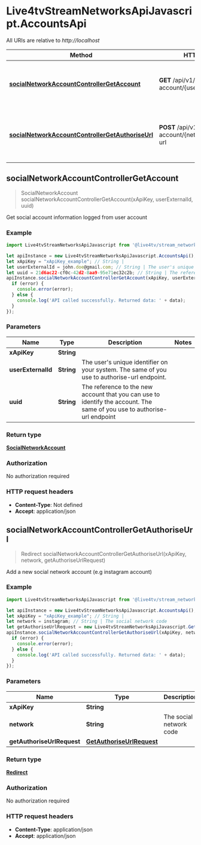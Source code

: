 # Live4tvStreamNetworksApiJavascript.AccountsApi

All URIs are relative to *http://localhost*

Method | HTTP request | Description
------------- | ------------- | -------------
[**socialNetworkAccountControllerGetAccount**](AccountsApi.md#socialNetworkAccountControllerGetAccount) | **GET** /api/v1/social-network-account/{userExternalId}/{uuid} | Get social account information logged from user account
[**socialNetworkAccountControllerGetAuthoriseUrl**](AccountsApi.md#socialNetworkAccountControllerGetAuthoriseUrl) | **POST** /api/v1/social-network-account/{network}/authorise-url | Add a new social network account (e.g instagram account)



## socialNetworkAccountControllerGetAccount

> SocialNetworkAccount socialNetworkAccountControllerGetAccount(xApiKey, userExternalId, uuid)

Get social account information logged from user account

### Example

```javascript
import Live4tvStreamNetworksApiJavascript from '@live4tv/stream_networks_api_javascript';

let apiInstance = new Live4tvStreamNetworksApiJavascript.AccountsApi();
let xApiKey = "xApiKey_example"; // String | 
let userExternalId = john.doe@gmail.com; // String | The user's unique identifier on your system. The same of you use to authorise-url endpoint.
let uuid = 21d6ac22-cf0c-42d2-8aa9-95e71ec32c2b; // String | The reference to the new account that you can use to identify the account. The same of you use to authorise-url endpoint
apiInstance.socialNetworkAccountControllerGetAccount(xApiKey, userExternalId, uuid, (error, data, response) => {
  if (error) {
    console.error(error);
  } else {
    console.log('API called successfully. Returned data: ' + data);
  }
});
```

### Parameters


Name | Type | Description  | Notes
------------- | ------------- | ------------- | -------------
 **xApiKey** | **String**|  | 
 **userExternalId** | **String**| The user&#39;s unique identifier on your system. The same of you use to authorise-url endpoint. | 
 **uuid** | **String**| The reference to the new account that you can use to identify the account. The same of you use to authorise-url endpoint | 

### Return type

[**SocialNetworkAccount**](SocialNetworkAccount.md)

### Authorization

No authorization required

### HTTP request headers

- **Content-Type**: Not defined
- **Accept**: application/json


## socialNetworkAccountControllerGetAuthoriseUrl

> Redirect socialNetworkAccountControllerGetAuthoriseUrl(xApiKey, network, getAuthoriseUrlRequest)

Add a new social network account (e.g instagram account)

### Example

```javascript
import Live4tvStreamNetworksApiJavascript from '@live4tv/stream_networks_api_javascript';

let apiInstance = new Live4tvStreamNetworksApiJavascript.AccountsApi();
let xApiKey = "xApiKey_example"; // String | 
let network = instagram; // String | The social network code
let getAuthoriseUrlRequest = new Live4tvStreamNetworksApiJavascript.GetAuthoriseUrlRequest(); // GetAuthoriseUrlRequest | 
apiInstance.socialNetworkAccountControllerGetAuthoriseUrl(xApiKey, network, getAuthoriseUrlRequest, (error, data, response) => {
  if (error) {
    console.error(error);
  } else {
    console.log('API called successfully. Returned data: ' + data);
  }
});
```

### Parameters


Name | Type | Description  | Notes
------------- | ------------- | ------------- | -------------
 **xApiKey** | **String**|  | 
 **network** | **String**| The social network code | 
 **getAuthoriseUrlRequest** | [**GetAuthoriseUrlRequest**](GetAuthoriseUrlRequest.md)|  | 

### Return type

[**Redirect**](Redirect.md)

### Authorization

No authorization required

### HTTP request headers

- **Content-Type**: application/json
- **Accept**: application/json

